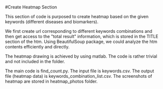 #Create Heatmap Section

This section of code is purposed to create heatmap based on the given keywords (different diseases and biomarkers). 

We first create url corresponding to different keywords combinations and then get access to the "total result" information, 
which is stored in the TITLE section of the htm. Using BeautifulSoup package, we could analyze the htm contents efficiently 
and directly. 

The heatmap drawing is achieved by using matlab. The code is rather trivial and not included in the folder. 

The main code is find_count.py. 
The input file is keywords.csv. 
The output file (heatmap data) is keywords_combination_list.csv. 
The screenshots of heatmap are stored in heatmap_photos folder. 
